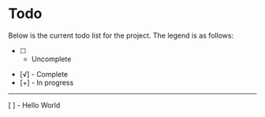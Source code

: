 # Todo

Below is the current todo list for the project. The legend is as follows:

- [ ] - Uncomplete
- [√] - Complete
- [+] - In progress

----------------------------

[ ] - Hello World
